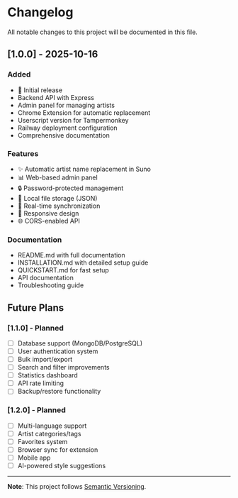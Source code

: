 # Changelog

All notable changes to this project will be documented in this file.

## [1.0.0] - 2025-10-16

### Added
- 🎉 Initial release
- Backend API with Express
- Admin panel for managing artists
- Chrome Extension for automatic replacement
- Userscript version for Tampermonkey
- Railway deployment configuration
- Comprehensive documentation

### Features
- ✨ Automatic artist name replacement in Suno
- 📊 Web-based admin panel
- 🔒 Password-protected management
- 💾 Local file storage (JSON)
- 🔄 Real-time synchronization
- 📱 Responsive design
- 🌐 CORS-enabled API

### Documentation
- README.md with full documentation
- INSTALLATION.md with detailed setup guide
- QUICKSTART.md for fast setup
- API documentation
- Troubleshooting guide

## Future Plans

### [1.1.0] - Planned
- [ ] Database support (MongoDB/PostgreSQL)
- [ ] User authentication system
- [ ] Bulk import/export
- [ ] Search and filter improvements
- [ ] Statistics dashboard
- [ ] API rate limiting
- [ ] Backup/restore functionality

### [1.2.0] - Planned
- [ ] Multi-language support
- [ ] Artist categories/tags
- [ ] Favorites system
- [ ] Browser sync for extension
- [ ] Mobile app
- [ ] AI-powered style suggestions

---

**Note**: This project follows [Semantic Versioning](https://semver.org/).
